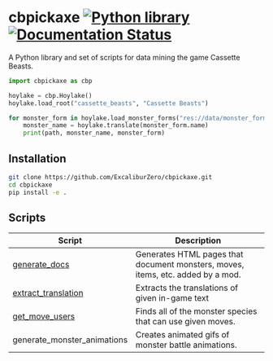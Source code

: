 # cbpickaxe [![Python library](https://github.com/ExcaliburZero/cbpickaxe/actions/workflows/python-library.yml/badge.svg)](https://github.com/ExcaliburZero/cbpickaxe/actions/workflows/python-library.yml) [![Documentation Status](https://readthedocs.org/projects/cbpickaxe/badge/?version=latest)](https://cbpickaxe.readthedocs.io/en/latest/?badge=latest)
A Python library and set of scripts for data mining the game Cassette Beasts.

```python
import cbpickaxe as cbp

hoylake = cbp.Hoylake()
hoylake.load_root("cassette_beasts", "Cassette Beasts")

for monster_form in hoylake.load_monster_forms("res://data/monster_forms/").values():
    monster_name = hoylake.translate(monster_form.name)
    print(path, monster_name, monster_form)
```

## Installation
```bash
git clone https://github.com/ExcaliburZero/cbpickaxe.git
cd cbpickaxe
pip install -e .
```

## Scripts
| Script        | Description |
| ------------- | ----------- |
| [generate_docs](https://cbpickaxe.readthedocs.io/en/latest/generate_docs/intro.html) | Generates HTML pages that document monsters, moves, items, etc. added by a mod. |
| [extract_translation](https://cbpickaxe.readthedocs.io/en/latest/other_scripts/extract_translation_strings.html) | Extracts the translations of given in-game text |
| [get_move_users](https://cbpickaxe.readthedocs.io/en/latest/other_scripts/get_move_users.html) | Finds all of the monster species that can use given moves. |
| generate_monster_animations | Creates animated gifs of monster battle animations. |